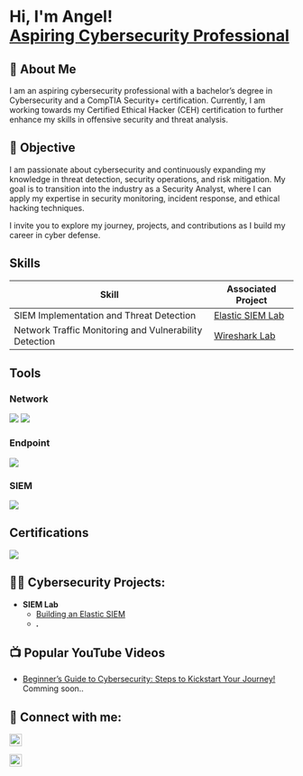 <h1>Hi, I'm Angel! <br/><a href="https://www.linkedin.com/in/angel-jaramillo-339797155">Aspiring Cybersecurity Professional </a> </h1>


## 🌟 About Me
I am an aspiring cybersecurity professional with a bachelor’s degree in Cybersecurity and a CompTIA Security+ certification. Currently, I am working towards my Certified Ethical Hacker (CEH) certification to further enhance my skills in offensive security and threat analysis.

## 🎯 Objective

I am passionate about cybersecurity and continuously expanding my knowledge in threat detection, security operations, and risk mitigation. My goal is to transition into the industry as a Security Analyst, where I can apply my expertise in security monitoring, incident response, and ethical hacking techniques.

I invite you to explore my journey, projects, and contributions as I build my career in cyber defense.

## Skills

| Skill                                         | Associated Project         |
|-----------------------------------------------|----------------------------|
| SIEM Implementation and Threat Detection        | <a href="https://github.com/GuardianAngel-Hub/SIEM-Lab?tab=readme-ov-file#-siem-lab">Elastic SIEM Lab</a>|
| Network Traffic Monitoring and Vulnerability Detection | <a href="">Wireshark Lab</a>|

## Tools

### Network
<div>
    <img src="https://img.shields.io/badge/-Nmap-004372?&style=for-the-badge&logo=Nmap&logoColor=white" />
    <img src="https://img.shields.io/badge/-Wireshark-1679A7?&style=for-the-badge&logo=Wireshark&logoColor=white" />
</div>


### Endpoint
<div>
    <img src="https://img.shields.io/badge/-Microsoft_Defender_for_Endpoint-00A4EF?&style=for-the-badge&logo=Microsoft&logoColor=white" />
</div>

### SIEM
<div>
    <img src="https://img.shields.io/badge/-Elastic-005571?&style=for-the-badge&logo=Elastic&logoColor=white" />
</div>

## Certifications

<div>
<img src="https://img.shields.io/badge/-Security%2B-FF0000?&style=for-the-badge&logo=CompTIA&logoColor=white" />
</div>



<h2>👨‍💻 Cybersecurity Projects:</h2>

- <b> SIEM Lab</b>
  - [Building an Elastic SIEM](https://github.com/GuardianAngel-Hub/SIEM-Lab?tab=readme-ov-file#-siem-lab)
  -  <b><i>.</b></i>

<h2>📺 Popular YouTube Videos</h2>

- [Beginner’s Guide to Cybersecurity: Steps to Kickstart Your Journey!](https://www.youtube.com/) Comming soon.. 


<h2> 🤳 Connect with me:</h2>

[<img align="center" alt="AngelJaramillo | YouTube" width="22px" src="https://uxwing.com/wp-content/themes/uxwing/download/brands-and-social-media/youtube-app-white-icon.png" />][youtube]

[<img align="center" alt="AngelJaramillo | LinkedIn" width="22px" src="https://uxwing.com/wp-content/themes/uxwing/download/brands-and-social-media/linkedin-app-white-icon.png" />][linkedin]


[youtube]: https://www.youtube.com/
[linkedin]: https://www.linkedin.com/in/angel-jaramillo-339797155


<!--GuardianAngel-Hub/GuardianAngel-Hub is a ✨ special ✨ repository because its `README.md` (this file) appears on your GitHub profile.
You can click the Preview link to take a look at your changes.

Here are some ideas to get you started:

👋 Hi, I’m Angel!
I am an aspiring cybersecurity professional with a bachelor's degree in Cybersecurity and a CompTIA Security+ certification. Here’s a quick glance at my portfolio:

🔍 About Me:
👀 Passionate about Cybersecurity – I'm exited to break into the field and share my knowledge with like-minded professionals.
🌱 Currently Learning – Preparing for my Certified Ethical Hacker (CEH) certification and participating in the National Cyber League (NCL) through Cyber Skyline.
💡 Looking to Collaborate – Open to working on cybersecurity tools, AI security initiatives, and open-source security projects.
📫 Connect with Me – Feel free to reach out on LinkedIn: www.linkedin.com/in/angel-jaramillo-339797155
🚀 Let’s secure the digital world together!
-->
